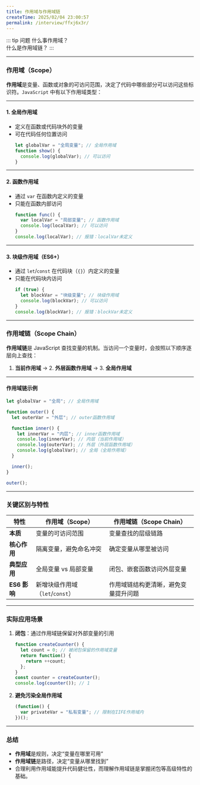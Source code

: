 ```yaml
---
title: 作用域与作用域链
createTime: 2025/02/04 23:00:57
permalink: /interview/ffxj6x3r/
---
```


::: tip 问题
什么事作用域？  
什么是作用域链？
:::

---

### 作用域（Scope）
**作用域**是变量、函数或对象的可访问范围，决定了代码中哪些部分可以访问这些标识符。`JavaScript` 中有以下作用域类型：

---

#### 1. **全局作用域**
- 定义在函数或代码块外的变量
- 可在代码任何位置访问
   ```javascript
   let globalVar = "全局变量"; // 全局作用域
   function show() {
     console.log(globalVar); // 可以访问
   }
   ```

---

#### 2. **函数作用域**
- 通过 `var` 在函数内定义的变量
- 只能在函数内部访问
   ```javascript
   function func() {
     var localVar = "局部变量"; // 函数作用域
     console.log(localVar); // 可以访问
   }
   console.log(localVar); // 报错：localVar未定义
   ```

---

#### 3. **块级作用域（ES6+）**
- 通过 `let`/`const` 在代码块（`{}`）内定义的变量
- 只能在代码块内访问
   ```javascript
   if (true) {
     let blockVar = "块级变量"; // 块级作用域
     console.log(blockVar); // 可以访问
   }
   console.log(blockVar); // 报错：blockVar未定义
   ```

---

### 作用域链（Scope Chain）
**作用域链**是 JavaScript 查找变量的机制。当访问一个变量时，会按照以下顺序逐层向上查找：

1. **当前作用域** → 2. **外层函数作用域** → 3. **全局作用域**

---

#### 作用域链示例
```javascript
let globalVar = "全局"; // 全局作用域

function outer() {
  let outerVar = "外层"; // outer函数作用域

  function inner() {
    let innerVar = "内层"; // inner函数作用域
    console.log(innerVar); // 内层（当前作用域）
    console.log(outerVar); // 外层（外层函数作用域）
    console.log(globalVar); // 全局（全局作用域）
  }

  inner();
}

outer();
```

---

### 关键区别与特性
| 特性                | 作用域（Scope）                     | 作用域链（Scope Chain）                |
|---------------------|------------------------------------|----------------------------------------|
| **本质**            | 变量的可访问范围                   | 变量查找的层级链路                     |
| **核心作用**        | 隔离变量，避免命名冲突             | 确定变量从哪里被访问                   |
| **典型应用**        | 全局变量 vs 局部变量               | 闭包、嵌套函数访问外层变量             |
| **ES6 影响**        | 新增块级作用域（`let`/`const`）    | 作用域链结构更清晰，避免变量提升问题   |

---

### 实际应用场景
1. **闭包**：通过作用域链保留对外部变量的引用
   ```javascript
   function createCounter() {
     let count = 0; // 被闭包保留的作用域变量
     return function() {
       return ++count;
     };
   }
   const counter = createCounter();
   console.log(counter()); // 1
   ```

2. **避免污染全局作用域**
   ```javascript
   (function() {
     var privateVar = "私有变量"; // 限制在IIFE作用域内
   })();
   ```

---

### 总结
- **作用域**是规则，决定“变量在哪里可用”
- **作用域链**是路径，决定“变量从哪里找到”
- 合理利用作用域能提升代码健壮性，而理解作用域链是掌握闭包等高级特性的基础。
